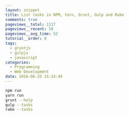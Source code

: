 ```yaml
---
layout: snippet
title: List tasks in NPM, Yarn, Grunt, Gulp and Rake
comments: true
pageviews__total: 1117
pageviews__recent: 58
pageviews__avg_time: 52
tutorial__order: 0
tags:
  - gruntjs
  - gulpjs
  - javascript
categories:
  - Programming
  - Web Development
date: 2016-06-25 15:14:49
---
```


```bash
npm run
yarn run
grunt --help
gulp --tasks
rake --tasks
```

